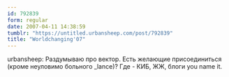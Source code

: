 ```yaml
---
id: 792839
form: regular
date: 2007-04-11 14:38:59
tumblr: "https://untitled.urbansheep.com/post/792839"
title: "Worldchanging'07"
---
```


<p>urbansheep: Раздумываю про вектор. Есть желающие присоединиться (кроме неуловимо больного _lance)? Где - КИБ, ЖЖ, блоги you name it.</p>

